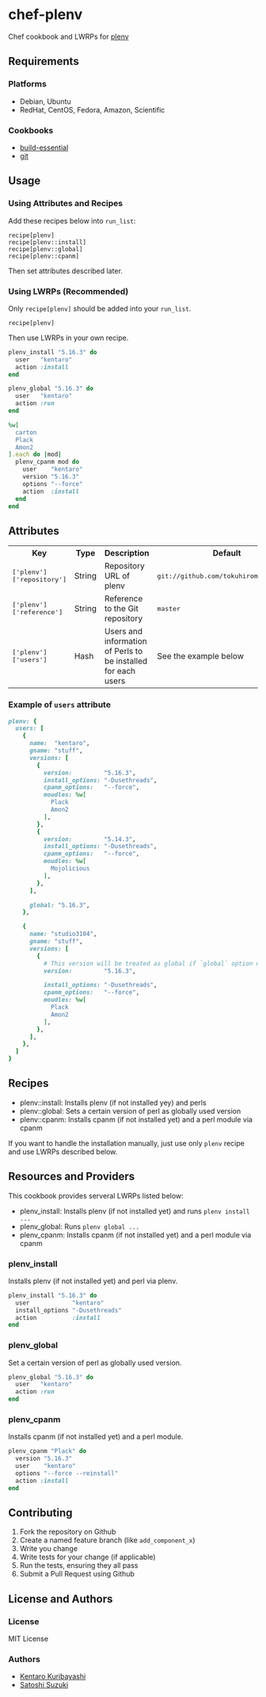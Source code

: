 # chef-plenv

Chef cookbook and LWRPs for [plenv](https://metacpan.org/release/App-plenv)

## Requirements

### Platforms

  * Debian, Ubuntu
  * RedHat, CentOS, Fedora, Amazon, Scientific

### Cookbooks

  * [build-essential](http://community.opscode.com/cookbooks/build-essential)
  * [git](http://community.opscode.com/cookbooks/git)

## Usage

### Using Attributes and Recipes

Add these recipes below into `run_list`:

```
recipe[plenv]
recipe[plenv::install]
recipe[plenv::global]
recipe[plenv::cpanm]
```

Then set attributes described later.

### Using LWRPs (Recommended)

Only `recipe[plenv]` should be added into your `run_list`.

```
recipe[plenv]
```

Then use LWRPs in your own recipe.

```ruby
plenv_install "5.16.3" do
  user   "kentaro"
  action :install
end

plenv_global "5.16.3" do
  user   "kentaro"
  action :run
end

%w[
  carton
  Plack
  Amon2
].each do |mod|
  plenv_cpanm mod do
    user    "kentaro"
    version "5.16.3"
    options "--force"
    action  :install
  end
end
```

## Attributes

<table>
  <tr>
    <th>Key</th>
    <th>Type</th>
    <th>Description</th>
    <th>Default</th>
  </tr>
  <tr>
    <td><tt>['plenv']['repository']</tt></td>
    <td>String</td>
    <td>Repository URL of plenv</td>
    <td><tt>git://github.com/tokuhirom/plenv.git</tt></td>
  </tr>
  <tr>
    <td><tt>['plenv']['reference']</tt></td>
    <td>String</td>
    <td>Reference to the Git repository</td>
    <td><tt>master</tt></td>
  </tr>
  <tr>
    <td><tt>['plenv']['users']</tt></td>
    <td>Hash</td>
    <td>Users and information of Perls to be installed for each users</td>
    <td>See the example below</td>
  </tr>
</table>

### Example of `users` attribute

```ruby
plenv: {
  users: [
    {
      name:  "kentaro",
      gname: "stuff",
      versions: [
        {
          version:         "5.16.3",
          install_options: "-Dusethreads",
          cpanm_options:   "--force",
          moudles: %w[
            Plack
            Amon2
          ],
        },
        {
          version:         "5.14.3",
          install_options: "-Dusethreads",
          cpanm_options:   "--force",
          moudles: %w[
            Mojolicious
          ],
        },
      ],

      global: "5.16.3",
    },

    {
      name: "studio3104",
      gname: "stuff",
      versions: [
        {
          # This version will be treated as global if `global` option not set
          version:         "5.16.3",

          install_options: "-Dusethreads",
          cpanm_options:   "--force",
          moudles: %w[
            Plack
            Amon2
          ],
        },
      ],
    },
  ]
}
```

## Recipes

  * plenv::install: Installs plenv (if not installed yey) and perls
  * plenv::global: Sets a certain version of perl as globally used version
  * plenv::cpanm: Installs cpanm (if not installed yet) and a perl module via cpanm

If you want to handle the installation manually, just use only `plenv` recipe and use LWRPs described below.

## Resources and Providers

This cookbook provides serveral LWRPs listed below:

  * plenv_install: Installs plenv (if not installed yet) and runs `plenv install ...`
  * plenv_global: Runs `plenv global ...`
  * plenv_cpanm: Installs cpanm (if not installed yet) and a perl module via cpanm

### plenv_install

Installs plenv (if not installed yet) and perl via plenv.

```ruby
plenv_install "5.16.3" do
  user            "kentaro"
  install_options "-Dusethreads"
  action          :install
end
```

### plenv_global

Set a certain version of perl as globally used version.

```ruby
plenv_global "5.16.3" do
  user   "kentaro"
  action :run
end
```

### plenv_cpanm

Installs cpanm (if not installed yet) and a perl module.

```ruby
plenv_cpanm "Plack" do
  version "5.16.3"
  user    "kentaro"
  options "--force --reinstall"
  action :install
end
```

## Contributing

  1. Fork the repository on Github
  2. Create a named feature branch (like `add_component_x`)
  3. Write you change
  4. Write tests for your change (if applicable)
  5. Run the tests, ensuring they all pass
  6. Submit a Pull Request using Github

## License and Authors

### License

MIT License

### Authors

  * [Kentaro Kuribayashi](http://github.com/kentaro)
  * [Satoshi Suzuki](https://github.com/studio3104)

